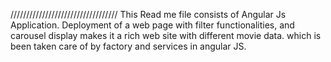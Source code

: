 //////////////////////////////////
This Read me file consists of Angular Js Application. 
Deployment of a web page with filter functionalities, and carousel display makes it a rich web site with different movie data. which is been taken care of by factory and services in angular JS.